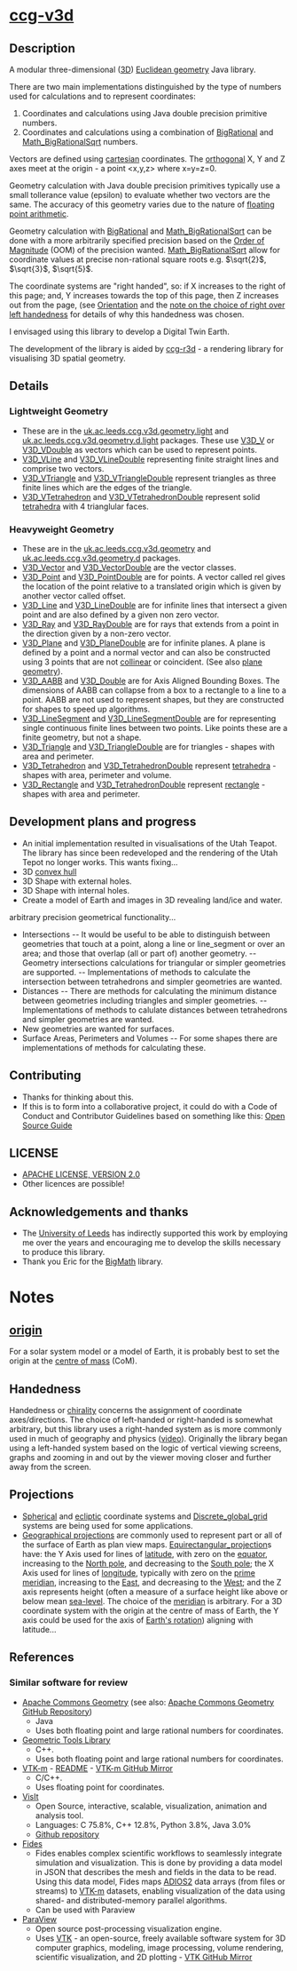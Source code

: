 # [ccg-v3d](https://github.com/agdturner/ccg-v3d)

## Description
A modular three-dimensional ([3D](https://en.wikipedia.org/wiki/Euclidean_space)) [Euclidean geometry](https://en.wikipedia.org/wiki/Euclidean_geometry) Java library.

There are two main implementations distinguished by the type of numbers used for calculations and to represent coordinates:

1. Coordinates and calculations using Java double precision primitive numbers.
2. Coordinates and calculations using a combination of [BigRational](https://github.com/eobermuhlner/big-math/blob/master/ch.obermuhlner.math.big/src/main/java/ch/obermuhlner/math/big/BigRational.java) and [Math_BigRationalSqrt](https://github.com/agdturner/ccg-math/blob/master/src/main/java/uk/ac/leeds/ccg/math/number/Math_BigRationalSqrt.java) numbers.

Vectors are defined using [cartesian](https://en.wikipedia.org/wiki/Cartesian_coordinate_system) coordinates. The [orthogonal](https://en.wikipedia.org/wiki/Orthogonality) X, Y and Z axes meet at the origin - a point <x,y,z> where x=y=z=0.

Geometry calculation with Java double precision primitives typically use a small tollerance value (epsilon) to evaluate whether two vectors are the same. The accuracy of this geometry varies due to the nature of [floating point arithmetic](https://en.wikipedia.org/wiki/Floating-point_arithmetic).

Geometry calculation with [BigRational](https://github.com/eobermuhlner/big-math/blob/master/ch.obermuhlner.math.big/src/main/java/ch/obermuhlner/math/big/BigRational.java) and [Math_BigRationalSqrt](https://github.com/agdturner/ccg-math/blob/master/src/main/java/uk/ac/leeds/ccg/math/number/Math_BigRationalSqrt.java) can be done with a more arbitrarily specified precision based on the [Order of Magnitude](https://en.wikipedia.org/wiki/Order_of_magnitude) (OOM) of the precision wanted. [Math_BigRationalSqrt](https://github.com/agdturner/ccg-math/blob/master/src/main/java/uk/ac/leeds/ccg/math/number/Math_BigRationalSqrt.java) allow for coordinate values at precise non-rational square roots e.g. $\sqrt{2}$, $\sqrt{3}$, $\sqrt{5}$.

The coordinate systems are "right handed", so: if X increases to the right of this page; and, Y increases towards the top of this page, then Z increases out from the page, (see [Orientation](https://en.wikipedia.org/wiki/Orientation_(vector_space)) and the [note on the choice of right over left handedness](#handedness) for details of why this handedness was chosen.

I envisaged using this library to develop a Digital Twin Earth.

The development of the library is aided by [ccg-r3d](https://github.com/agdturner/ccg-r3d) - a rendering library for visualising 3D spatial geometry.

## Details
### Lightweight Geometry
- These are in the [uk.ac.leeds.ccg.v3d.geometry.light](https://github.com/agdturner/ccg-v3d/blob/master/src/main/java/uk/ac/leeds/ccg/v3d/geometry/light/) and [uk.ac.leeds.ccg.v3d.geometry.d.light](https://github.com/agdturner/ccg-v3d/blob/master/src/main/java/uk/ac/leeds/ccg/v3d/geometry/d/light/) packages. These use [V3D_V](https://github.com/agdturner/ccg-v3d/blob/master/src/main/java/uk/ac/leeds/ccg/v3d/geometry/light/V3D_V.java) or [V3D_VDouble](https://github.com/agdturner/ccg-v3d/blob/master/src/main/java/uk/ac/leeds/ccg/v3d/geometry/d/light/V3D_VDouble.java) as vectors which can be used to represent points.
- [V3D_VLine](https://github.com/agdturner/ccg-v3d/blob/master/src/main/java/uk/ac/leeds/ccg/v3d/geometry/light/V3D_VLine.java) and [V3D_VLineDouble](https://github.com/agdturner/ccg-v3d/blob/master/src/main/java/uk/ac/leeds/ccg/v3d/geometry/d/light/V3D_VLineDouble.java) representing finite straight lines and comprise two vectors.
- [V3D_VTriangle](https://github.com/agdturner/ccg-v3d/blob/master/src/main/java/uk/ac/leeds/ccg/v3d/geometry/light/V3D_VTriangle.java) and [V3D_VTriangleDouble](https://github.com/agdturner/ccg-v3d/blob/master/src/main/java/uk/ac/leeds/ccg/v3d/geometry/d/light/V3D_VTriangleDouble.java) represent triangles as three finite lines which are the edges of the triangle.
- [V3D_VTetrahedron](https://github.com/agdturner/ccg-v3d/blob/master/src/main/java/uk/ac/leeds/ccg/v3d/geometry/light/V3D_VTetrahedron.java) and [V3D_VTetrahedronDouble](https://github.com/agdturner/ccg-v3d/blob/master/src/main/java/uk/ac/leeds/ccg/v3d/geometry/d/light/V3D_VTetrahedronDouble.java) represent solid [tetrahedra](https://en.wikipedia.org/wiki/Tetrahedra) with 4 trianglular faces.
### Heavyweight Geometry
- These are in the [uk.ac.leeds.ccg.v3d.geometry](https://github.com/agdturner/ccg-v3d/blob/master/src/main/java/uk/ac/leeds/ccg/v3d/geometry/) and [uk.ac.leeds.ccg.v3d.geometry.d](https://github.com/agdturner/ccg-v3d/blob/master/src/main/java/uk/ac/leeds/ccg/v3d/geometry/d/) packages.
- [V3D_Vector](https://github.com/agdturner/ccg-v3d/blob/master/src/main/java/uk/ac/leeds/ccg/v3d/geometry/V3D_Vector.java) and [V3D_VectorDouble](https://github.com/agdturner/ccg-v3d/blob/master/src/main/java/uk/ac/leeds/ccg/v3d/geometry/d/V3D_VectorDouble.java) are the vector classes.
- [V3D_Point](https://github.com/agdturner/ccg-v3d/blob/master/src/main/java/uk/ac/leeds/ccg/v3d/geometry/V3D_Point.java) and [V3D_PointDouble](https://github.com/agdturner/ccg-v3d/blob/master/src/main/java/uk/ac/leeds/ccg/v3d/geometry/d/V3D_PointDouble.java) are for points. A vector called rel gives the location of the point relative to a translated origin which is given by another vector called offset.
- [V3D_Line](https://github.com/agdturner/ccg-v3d/blob/master/src/main/java/uk/ac/leeds/ccg/v3d/geometry/V3D_Line.java) and [V3D_LineDouble](https://github.com/agdturner/ccg-v3d/blob/master/src/main/java/uk/ac/leeds/ccg/v3d/geometry/d/V3D_LineDouble.java) are for infinite lines that intersect a given point and are also defined by a given non zero vector.
- [V3D_Ray](https://github.com/agdturner/ccg-v3d/blob/master/src/main/java/uk/ac/leeds/ccg/v3d/geometry/V3D_Ray.java) and [V3D_RayDouble](https://github.com/agdturner/ccg-v3d/blob/master/src/main/java/uk/ac/leeds/ccg/v3d/geometry/d/V3D_RayDouble.java) are for rays that extends from a point in the direction given by a non-zero vector.
- [V3D_Plane](https://github.com/agdturner/ccg-v3d/blob/master/src/main/java/uk/ac/leeds/ccg/v3d/geometry/V3D_Plane.java) and [V3D_PlaneDouble](https://github.com/agdturner/ccg-v3d/blob/master/src/main/java/uk/ac/leeds/ccg/v3d/geometry/d/V3D_PlaneDouble.java) are for infinite planes. A plane is defined by a point and a normal vector and can also be constructed using 3 points that are not [collinear](https://en.wikipedia.org/wiki/Collinearity) or coincident. (See also [plane geometry](https://en.wikipedia.org/wiki/Plane_(geometry))).
- [V3D_AABB](https://github.com/agdturner/ccg-v3d/blob/master/src/main/java/uk/ac/leeds/ccg/v3d/geometry/V3D_AABB.java) and [V3D_Double](https://github.com/agdturner/ccg-v3d/blob/master/src/main/java/uk/ac/leeds/ccg/v3d/geometry/d/V3D_AABBDouble.java) are for Axis Aligned Bounding Boxes. The dimensions of AABB can collapse from a box to a rectangle to a line to a point. AABB are not used to represent shapes, but they are constructed for shapes to speed up algorithms.
- [V3D_LineSegment](https://github.com/agdturner/ccg-v3d/blob/master/src/main/java/uk/ac/leeds/ccg/v3d/geometry/V3D_LineSegment.java) and [V3D_LineSegmentDouble](https://github.com/agdturner/ccg-v3d/blob/master/src/main/java/uk/ac/leeds/ccg/v3d/geometry/d/V3D_LineSegmentDouble.java) are for representing single continuous finite lines between two points. Like points these are a finite geometry, but not a shape.
- [V3D_Triangle](https://github.com/agdturner/ccg-v3d/blob/master/src/main/java/uk/ac/leeds/ccg/v3d/geometry/V3D_Triangle.java) and [V3D_TriangleDouble](https://github.com/agdturner/ccg-v3d/blob/master/src/main/java/uk/ac/leeds/ccg/v3d/geometry/d/V3D_TriangleDouble.java) are for triangles - shapes with area and perimeter.
- [V3D_Tetrahedron](https://github.com/agdturner/ccg-v3d/blob/master/src/main/java/uk/ac/leeds/ccg/v3d/geometry/V3D_Tetrahedron.java) and [V3D_TetrahedronDouble](https://github.com/agdturner/ccg-v3d/blob/master/src/main/java/uk/ac/leeds/ccg/v3d/geometry/d/V3D_TetrahedronDouble.java) represent [tetrahedra](https://en.wikipedia.org/wiki/Tetrahedra) - shapes with area, perimeter and volume.
- [V3D_Rectangle](https://github.com/agdturner/ccg-v3d/blob/master/src/main/java/uk/ac/leeds/ccg/v3d/geometry/V3D_Rectangle.java) and [V3D_TetrahedronDouble](https://github.com/agdturner/ccg-v3d/blob/master/src/main/java/uk/ac/leeds/ccg/v3d/geometry/d/V3D_RectangleDouble.java) represent [rectangle](https://en.wikipedia.org/wiki/Rectangle) - shapes with area and perimeter.

## Development plans and progress
- An initial implementation resulted in visualisations of the Utah Teapot. The library has since been redeveloped and the rendering of the Utah Tepot no longer works. This wants fixing...
- 3D [convex hull](https://en.wikipedia.org/wiki/Convex_hull)
- 3D Shape with external holes.
- 3D Shape with internal holes.
- Create a model of Earth and images in 3D revealing land/ice and water.

arbitrary precision geometrical functionality... 
- Intersections
-- It would be useful to be able to distinguish between geometries that touch at a point, along a line or line_segment or over an area; and those that overlap (all or part of) another geometry.
-- Geometry intersections calculations for triangular or simpler geometries are supported.
-- Implementations of methods to calculate the intersection between tetrahedrons and simpler geometries are wanted.
- Distances
-- There are methods for calculating the minimum distance between geometries including triangles and simpler geometries. 
-- Implementations of methods to calulate distances between tetrahedrons and simpler geometries are wanted.
- New geometries are wanted for surfaces.
- Surface Areas, Perimeters and Volumes
-- For some shapes there are implementations of methods for calculating these.

## Contributing
- Thanks for thinking about this.
- If this is to form into a collaborative project, it could do with a Code of Conduct and Contributor Guidelines based on something like this: [Open Source Guide](https://opensource.guide/)

## LICENSE
- [APACHE LICENSE, VERSION 2.0](https://www.apache.org/licenses/LICENSE-2.0)
- Other licences are possible!

## Acknowledgements and thanks
- The [University of Leeds](http://www.leeds.ac.uk) has indirectly supported this work by employing me over the years and encouraging me to develop the skills necessary to produce this library.
- Thank you Eric for the [BigMath](https://github.com/eobermuhlner/big-math) library.

# Notes

## [origin](https://en.wikipedia.org/wiki/Origin_(mathematics))
For a solar system model or a model of Earth, it is probably best to set the origin at the [centre of mass](https://en.wikipedia.org/wiki/Center_of_mass) (CoM).

## Handedness
Handedness or [chirality](https://en.wikipedia.org/wiki/Chirality_(physics)) concerns the assignment of coordinate axes/directions. The choice of left-handed or right-handed is somewhat arbitrary, but this library uses a right-handed system as is more commonly used in much of geography and physics ([video](https://youtu.be/BoHQtXpWG2Y)). Originally the library began using a left-handed system based on the logic of vertical viewing screens, graphs and zooming in and out by the viewer moving closer and further away from the screen.

## Projections
- [Spherical](https://en.wikipedia.org/wiki/Spherical_coordinate_system) and [ecliptic](https://en.wikipedia.org/wiki/Ecliptic_coordinate_system) coordinate systems and [Discrete_global_grid](https://en.wikipedia.org/wiki/Discrete_global_grid#Standard_equal-area_hierarchical_grids) systems are being used for some applications.
- [Geographical projections](https://en.wikipedia.org/wiki/List_of_map_projections) are commonly used to represent part or all of the surface of Earth as plan view maps. [Equirectangular_projection](https://en.wikipedia.org/wiki/Equirectangular_projection)s have: the Y Axis used for lines of [latitude](https://en.wikipedia.org/wiki/Latitude), with zero on the [equator](https://en.wikipedia.org/wiki/Equator), increasing to the [North pole](https://en.wikipedia.org/wiki/North_Pole), and decreasing to the [South pole](https://en.wikipedia.org/wiki/South_Pole); the X Axis used for lines of [longitude](https://en.wikipedia.org/wiki/Longitude), typically with zero on the [prime meridian](https://en.wikipedia.org/wiki/Prime_meridian), increasing to the [East](https://en.wikipedia.org/wiki/East), and decreasing to the [West](https://en.wikipedia.org/wiki/West); and the Z axis represents height (often a measure of a surface height like above or below mean [sea-level](https://en.wikipedia.org/wiki/Sea_level). The choice of the [meridian](https://en.wikipedia.org/wiki/Meridian_(geography)) is arbitrary. For a 3D coordinate system with the origin at the centre of mass of Earth, the Y axis could be used for the axis of [Earth's rotation](https://en.wikipedia.org/wiki/Earth%27s_rotation)) aligning with latitude...

## References
### Similar software for review
- [Apache Commons Geometry](https://commons.apache.org/proper/commons-geometry/) (see also: [Apache Commons Geometry GitHub Repository](https://github.com/apache/commons-geometry))
  - Java
  - Uses both floating point and large rational numbers for coordinates.
- [Geometric Tools Library](https://www.geometrictools.com/)
  - C++.
  - Uses both floating point and large rational numbers for coordinates. 
- [VTK-m](https://m.vtk.org/) - [README](https://gitlab.kitware.com/vtk/vtk-m/blob/master/README.md) - [VTK-m GitHub Mirror](https://github.com/Kitware/VTK-M)
  - C/C++.
  - Uses floating point for coordinates.
- [VisIt](https://visit-dav.github.io/visit-website/index.html)
  - Open Source, interactive, scalable, visualization, animation and analysis tool.
  - Languages: C 75.8%, C++ 12.8%, Python 3.8%, Java 3.0%
  - [Github repository](https://github.com/visit-dav/visit/)
- [Fides](https://fides.readthedocs.io/en/latest/)
  - Fides enables complex scientific workflows to seamlessly integrate simulation and visualization. This is done by providing a data model in JSON that describes the mesh and fields in the data to be read. Using this data model, Fides maps [ADIOS2](https://github.com/ornladios/ADIOS2) data arrays (from files or streams) to [VTK-m](https://m.vtk.org/) datasets, enabling visualization of the data using shared- and distributed-memory parallel algorithms.
  - Can be used with Paraview
- [ParaView](https://www.paraview.org/)
  - Open source post-processing visualization engine.
  - Uses [VTK](https://vtk.org/) - an open-source, freely available software system for 3D computer graphics, modeling, image processing, volume rendering, scientific visualization, and 2D plotting - [VTK GitHub Mirror](https://github.com/Kitware/VTK)
